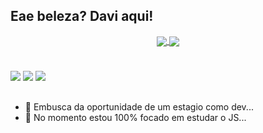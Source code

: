 ## Eae beleza? Davi aqui!

<div align="center">
  <a href="https://github.com/NappOS">
  <img align="center" src="https://github-readme-stats.vercel.app/api?username=NappOS&show_icons=true&theme=dark" />
</a>
<a href="https://github.com/anuraghazra/convoychat">
  <img align="center" src="https://github-readme-stats.vercel.app/api/top-langs/?username=NappOS&layout=compact&theme=dark" />
</a>
</div>

#

<div>
  <a href = "mailto:davioliveirasanto.work@gmail.com"><img src="https://img.shields.io/badge/-Gmail-%23333?style=for-the-badge&logo=gmail&logoColor=white" target="_blank"></a>
  <a href="https://www.linkedin.com/in/davi-olivera-santos-78b042198/" target="_blank"><img src="https://img.shields.io/badge/-LinkedIn-%230077B5?style=for-the-badge&logo=linkedin&logoColor=white" target="_blank"></a> 
   <a href="https://www.instagram.com/davi._.os/" target="_blank"><img src="https://img.shields.io/badge/-Instagram-%23E4405F?style=for-the-badge&logo=instagram&logoColor=white" target="_blank"></a>

##
  </div>
  
- 🔭 Embusca da oportunidade de um estagio como dev...
- 🌱 No momento estou 100% focado em estudar o JS...
